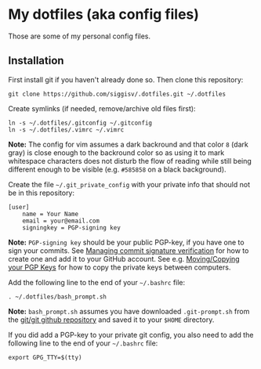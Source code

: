 My dotfiles (aka config files)
==============================

Those are some of my personal config files.

Installation
------------

First install git if you haven't already done so. Then clone this repository:

    git clone https://github.com/siggisv/.dotfiles.git ~/.dotfiles

Create symlinks (if needed, remove/archive old files first):

    ln -s ~/.dotfiles/.gitconfig ~/.gitconfig
    ln -s ~/.dotfiles/.vimrc ~/.vimrc

**Note:** The config for vim assumes a dark backround and that color `8` (dark gray) is close
enough to the backround color so as using it to mark whitespace characters does not disturb
the flow of reading while still being different enough to be visible (e.g. `#585858` on a 
black background).

Create the file `~/.git_private_config` with your private info that should not
be in this repository:

    [user]
        name = Your Name
        email = your@email.com
        signingkey = PGP-signing key

**Note:** `PGP-signing key` should be your public PGP-key, if you have one to sign your commits.
See [Managing commit signature verification](https://docs.github.com/en/free-pro-team@latest/github/authenticating-to-github/managing-commit-signature-verification)
for how to create one and add it to your GitHub account. See e.g. [Moving/Copying your PGP 
Keys](https://www.phildev.net/pgp/gpg_moving_keys.html)
for how to copy the private keys between computers.

Add the following line to the end of your `~/.bashrc` file:

    . ~/.dotfiles/bash_prompt.sh

**Note:** `bash_prompt.sh` assumes you have downloaded `.git-prompt.sh` from the [git/git github
repository](https://raw.githubusercontent.com/git/git/master/contrib/completion/git-prompt.sh)
and saved it to your `$HOME` directory.

If you did add a PGP-key to your private git config, you also need to add the following line to
the end of your `~/.bashrc` file:

    export GPG_TTY=$(tty)
